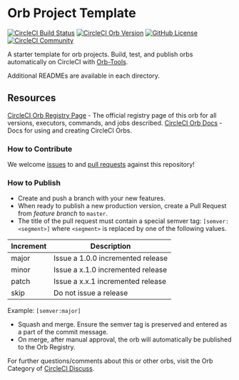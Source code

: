 # Orb Project Template

[![CircleCI Build Status](https://circleci.com/gh/hamza15/Orb-training.svg?style=shield "CircleCI Build Status")](https://circleci.com/gh/hamza15/Orb-training) [![CircleCI Orb Version](https://badges.circleci.com/orbs/hamza-runner-ns/orb-training.svg)](https://circleci.com/orbs/registry/orb/hamza-runner-ns/orb-training) [![GitHub License](https://img.shields.io/badge/license-MIT-lightgrey.svg)](https://raw.githubusercontent.com/hamza15/Orb-training/master/LICENSE) [![CircleCI Community](https://img.shields.io/badge/community-CircleCI%20Discuss-343434.svg)](https://discuss.circleci.com/c/ecosystem/orbs)



A starter template for orb projects. Build, test, and publish orbs automatically on CircleCI with [Orb-Tools](https://circleci.com/orbs/registry/orb/circleci/orb-tools).

Additional READMEs are available in each directory.



## Resources

[CircleCI Orb Registry Page](https://circleci.com/orbs/registry/orb/hamza-runner-ns/Orb-training) - The official registry page of this orb for all versions, executors, commands, and jobs described.
[CircleCI Orb Docs](https://circleci.com/docs/2.0/orb-intro/#section=configuration) - Docs for using and creating CircleCI Orbs.

### How to Contribute

We welcome [issues](https://github.com/hamza15/Orb-training/issues) to and [pull requests](https://github.com/hamza15/Orb-training/pulls) against this repository!

### How to Publish
* Create and push a branch with your new features.
* When ready to publish a new production version, create a Pull Request from _feature branch_ to `master`.
* The title of the pull request must contain a special semver tag: `[semver:<segment>]` where `<segment>` is replaced by one of the following values.

| Increment | Description|
| ----------| -----------|
| major     | Issue a 1.0.0 incremented release|
| minor     | Issue a x.1.0 incremented release|
| patch     | Issue a x.x.1 incremented release|
| skip      | Do not issue a release|

Example: `[semver:major]`

* Squash and merge. Ensure the semver tag is preserved and entered as a part of the commit message.
* On merge, after manual approval, the orb will automatically be published to the Orb Registry.


For further questions/comments about this or other orbs, visit the Orb Category of [CircleCI Discuss](https://discuss.circleci.com/c/orbs).

